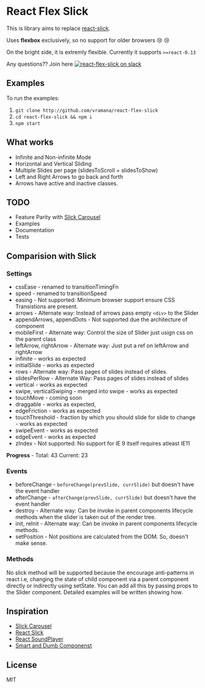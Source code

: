 React Flex Slick
================

This is library aims to replace [react-slick][react-slick].

Uses **flexbox** exclusively, so no support for older browsers :cry: :cry:

On the bright side, it is extremly flexible. Currently it supports `>=react-0.13`

Any questions?? Join here [![react-flex-slick on slack](https://img.shields.io/badge/slack-react--flex--slick%40reactiflux-61DAFB.svg?style=flat-square)](http://www.reactiflux.com)

## Examples

To run the examples:

1. `git clone http://github.com/vramana/react-flex-slick`
2. `cd react-flex-slick && npm i`
3. `npm start`

## What works

- Infinite and Non-infinite Mode
- Horizontal and Vertical Sliding
- Multiple Slides per page (slidesToScroll = slidesToShow)
- Left and Right Arrows to go back and forth
- Arrows have active and inactive classes.

## TODO

- Feature Parity with [Slick Carousel][slick]
- Examples
- Documentation
- Tests

## Comparision with Slick

### Settings

- cssEase - renamed to transitionTimingFn
- speed - renamed to transitionSpeed
- easing - Not supported: Minimum browser support ensure CSS Transistions are present.
- arrows - Alternate way: Instead of arrows pass empty `<div>` to the Slider
- appendArrows, appendDots - Not supported due the architecture of component
- mobileFirst - Alternate way: Control the size of Slider just usign css on the parent class
- leftArrow, rightArrow - Alternate way: Just put a ref on leftArrow and rightArrow
- infinite - works as expected
- initialSlide - works as expected
- rows - Alternate way: Pass pages of slides instead of slides.
- slidesPerRow - Alternate Way: Pass pages of slides instead of slides
- vertical - works as expected
- swipe, verticalSwiping - merged into swipe - works as expected
- touchMove - coming soon
- draggable - works as expected,
- edgeFriction - works as expected
- touchThreshold - fraction by which you should slide for slide to change - works as expected
- swipeEvent - works as expected
- edgeEvent - works as expected
- zIndex - Not supported: No support for IE 9 itself requires atleast IE11

**Progress** - Total: 43 Current: 23

### Events

- beforeChange - `beforeChange(prevSlide, currSlide)` but doesn't have the event handler
- afterChange - `afterChange(prevSlide, currSlide)` but doesn't have the event handler
- destroy - Alternate way: Can be invoke in parent components lifecycle methods when the slider is taken out of the render tree.
- init, reInit - Alternate way: Can be invoke in parent components lifecycle methods.
- setPosition - Not positions are calculated from the DOM. So, doesn't make sense.

### Methods

No slick method will be supported because the encourage anti-patterns in react i.e, changing
the state of child component via a parent component directly or indirectly using setState.
You can add all this by passing props to the Slider component. Detailed examples will be written
showing how.

## Inspiration

- [Slick Carousel][slick]
- [React Slick][react-slick]
- [React SoundPlayer][react-soundplayer]
- [Smart and Dumb Componenst][smart-dumb]

## License

MIT

[react-slick]: https://github.com/akiran/react-slick
[react-soundplayer]: https://github.com/soundblogs/react-soundplayer
[smart-dumb]: https://medium.com/@dan_abramov/smart-and-dumb-components-7ca2f9a7c7d0
[slick]: https://github.com/kenwheeler/slick
